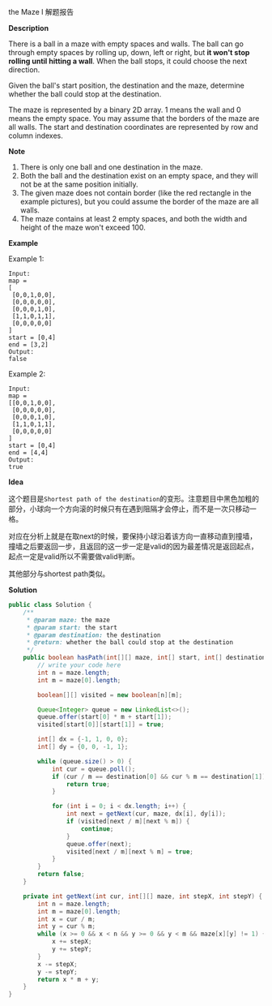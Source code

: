 the Maze I 解题报告

**Description**

There is a ball in a maze with empty spaces and walls. The ball can go through empty spaces by rolling up, down, left or right, but **it won't stop rolling until hitting a wall**. When the ball stops, it could choose the next direction.

Given the ball's start position, the destination and the maze, determine whether the ball could stop at the destination.

The maze is represented by a binary 2D array. 1 means the wall and 0 means the empty space. You may assume that the borders of the maze are all walls. The start and destination coordinates are represented by row and column indexes.

**Note**
1. There is only one ball and one destination in the maze.
2. Both the ball and the destination exist on an empty space, and they will not be at the same position initially.
3. The given maze does not contain border (like the red rectangle in the example pictures), but you could assume the border of the maze are all walls.
4. The maze contains at least 2 empty spaces, and both the width and height of the maze won't exceed 100.

**Example**

Example 1:
```
Input:
map =
[
 [0,0,1,0,0],
 [0,0,0,0,0],
 [0,0,0,1,0],
 [1,1,0,1,1],
 [0,0,0,0,0]
]
start = [0,4]
end = [3,2]
Output:
false
```
Example 2:
```
Input:
map =
[[0,0,1,0,0],
 [0,0,0,0,0],
 [0,0,0,1,0],
 [1,1,0,1,1],
 [0,0,0,0,0]
]
start = [0,4]
end = [4,4]
Output:
true
```

**Idea**

这个题目是`Shortest path of the destination`的变形。注意题目中黑色加粗的部分，小球向一个方向滚的时候只有在遇到阻隔才会停止，而不是一次只移动一格。

对应在分析上就是在取next的时候，要保持小球沿着该方向一直移动直到撞墙，撞墙之后要返回一步，且返回的这一步一定是valid的因为最差情况是返回起点，起点一定是valid所以不需要做valid判断。

其他部分与shortest path类似。

**Solution**
```java
public class Solution {
    /**
     * @param maze: the maze
     * @param start: the start
     * @param destination: the destination
     * @return: whether the ball could stop at the destination
     */
    public boolean hasPath(int[][] maze, int[] start, int[] destination) {
        // write your code here
        int n = maze.length;
        int m = maze[0].length;

        boolean[][] visited = new boolean[n][m];

        Queue<Integer> queue = new LinkedList<>();
        queue.offer(start[0] * m + start[1]);
        visited[start[0]][start[1]] = true;

        int[] dx = {-1, 1, 0, 0};
        int[] dy = {0, 0, -1, 1};

        while (queue.size() > 0) {
            int cur = queue.poll();
            if (cur / m == destination[0] && cur % m == destination[1]) {
                return true;
            }

            for (int i = 0; i < dx.length; i++) {
                int next = getNext(cur, maze, dx[i], dy[i]);
                if (visited[next / m][next % m]) {
                    continue;
                }
                queue.offer(next);
                visited[next / m][next % m] = true;
            }
        }
        return false;
    }

    private int getNext(int cur, int[][] maze, int stepX, int stepY) {
        int n = maze.length;
        int m = maze[0].length;
        int x = cur / m;
        int y = cur % m;
        while (x >= 0 && x < n && y >= 0 && y < m && maze[x][y] != 1) {
            x += stepX;
            y += stepY;
        }
        x -= stepX;
        y -= stepY;
        return x * m + y;
    }
}
```
